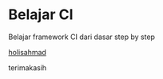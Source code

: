# Belajar CI
Belajar framework CI dari dasar
step by step

<a href="https://github.com/holisahmad">holisahmad</a>

terimakasih
